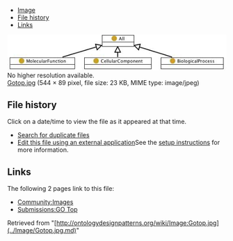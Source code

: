 * [Image](../Image/Gotop.jpg.md#file)
* [File history](../Image/Gotop.jpg.md#filehistory)
* [Links](../Image/Gotop.jpg.md#filelinks)

[![Image:Gotop.jpg](../images/d/da/Gotop.jpg)](../images/d/da/Gotop.jpg)  
No higher resolution available.  
[Gotop.jpg](../images/d/da/Gotop.jpg)‎ (544 × 89 pixel, file size: 23 KB, MIME type: image/jpeg)

## File history

Click on a date/time to view the file as it appeared at that time.



  
* [Search for duplicate files](http://ontologydesignpatterns.org/wiki/Special:FileDuplicateSearch/Gotop.jpg "Special:FileDuplicateSearch/Gotop.jpg")
* [Edit this file using an external application](http://ontologydesignpatterns.org/wiki/index.php?title=Image:Gotop.jpg&action=edit&externaledit=true&mode=file "Image:Gotop.jpg")See the [setup instructions](http://www.mediawiki.org/wiki/Manual:External_editors "http://www.mediawiki.org/wiki/Manual:External_editors") for more information.

## Links



The following 2 pages link to this file:


* [Community:Images](../Community/Images.md "Community:Images")
* [Submissions:GO Top](../Submissions/GO_Top.md "Submissions:GO Top")


Retrieved from "[http://ontologydesignpatterns.org/wiki/Image:Gotop.jpg](../Image/Gotop.jpg.md)"